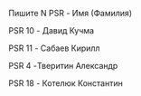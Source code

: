 Пишите N PSR - Имя (Фамилия) 

PSR 10 - Давид Кучма

PSR 11 - Сабаев Кирилл

PSR 4 -Тверитин Александр

PSR 18 - Котелюк Константин